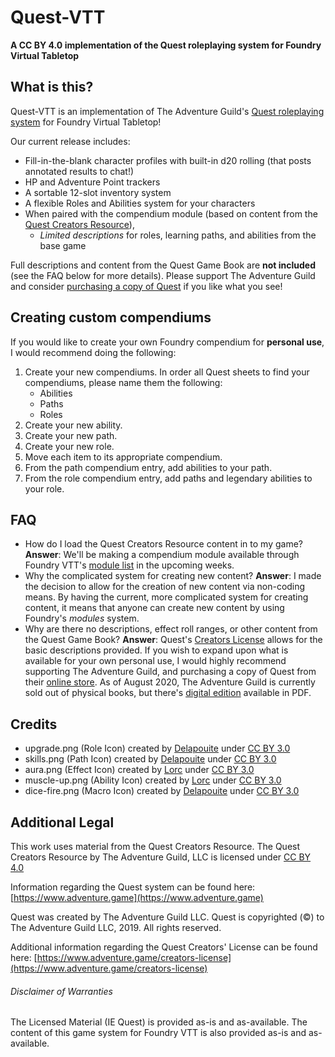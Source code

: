 # Quest-VTT
**A CC BY 4.0 implementation of the Quest roleplaying system for Foundry Virtual Tabletop**

## What is this?
Quest-VTT is an implementation of The Adventure Guild's [Quest roleplaying system](https://adventure.game/) for Foundry Virtual Tabletop!

Our current release includes:
* Fill-in-the-blank character profiles with built-in d20 rolling (that posts annotated results to chat!)
* HP and Adventure Point trackers
* A sortable 12-slot inventory system
* A flexible Roles and Abilities system for your characters
* When paired with the compendium module (based on content from the [Quest Creators Resource](https://www.adventure.game/creators-license)),
    * _Limited descriptions_ for roles, learning paths, and abilities from the base game

Full descriptions and content from the Quest Game Book are **not included** (see the FAQ below for more details).  Please support The Adventure Guild and consider [purchasing a copy of Quest](https://www.adventure.game/digital-edition) if you like what you see!

## Creating custom compendiums
If you would like to create your own Foundry compendium for **personal use**, I would recommend doing the following:
1. Create your new compendiums. In order all Quest sheets to find your compendiums, please name them the following:
    - Abilities
    - Paths
    - Roles
2. Create your new ability.
3. Create your new path.
4. Create your new role.
5. Move each item to its appropriate compendium.
6. From the path compendium entry, add abilities to your path.
7. From the role compendium entry, add paths and legendary abilities to your role.

## FAQ
*   How do I load the Quest Creators Resource content in to my game?
   **Answer**: We'll be making a compendium module available through Foundry VTT's [module list](https://foundryvtt.com/packages/modules) in the upcoming weeks.
*   Why the complicated system for creating new content?
    **Answer**: I made the decision to allow for the creation of new content via non-coding means. By having the current, more complicated system for creating content, it means that anyone can create new content by using Foundry's _modules_ system.
*   Why are there no descriptions, effect roll ranges, or other content from the Quest Game Book?
    **Answer**: Quest's [Creators License](https://www.adventure.game/creators-license) allows for the basic descriptions provided. If you wish to expand upon what is available for your own personal use, I would highly recommend supporting The Adventure Guild, and purchasing a copy of Quest from their [online store](https://www.adventure.game/store). As of August 2020, The Adventure Guild is currently sold out of physical books, but there's [digital edition](https://www.adventure.game/digital-edition) available in PDF.

## Credits
- upgrade.png (Role Icon) created by [Delapouite](http://delapouite.com/) under [CC BY 3.0](http://creativecommons.org/licenses/by/3.0/)
- skills.png (Path Icon) created by [Delapouite](http://delapouite.com/) under [CC BY 3.0](http://creativecommons.org/licenses/by/3.0/)
- aura.png (Effect Icon) created by [Lorc](http://lorcblog.blogspot.com/) under [CC BY 3.0](http://creativecommons.org/licenses/by/3.0/)
- muscle-up.png (Ability Icon) created by [Lorc](http://lorcblog.blogspot.com/) under [CC BY 3.0](http://creativecommons.org/licenses/by/3.0/)
- dice-fire.png (Macro Icon) created by [Delapouite](http://delapouite.com/) under [CC BY 3.0](http://creativecommons.org/licenses/by/3.0/)

## Additional Legal
This work uses material from the Quest Creators Resource. The Quest Creators Resource by The Adventure Guild, LLC is licensed under [CC BY 4.0](https://creativecommons.org/licenses/by/4.0/)

Information regarding the Quest system can be found here: [https://www.adventure.game](https://www.adventure.game)

Quest was created by The Adventure Guild LLC.
Quest is copyrighted (©) to The Adventure Guild LLC, 2019. All rights reserved.

Additional information regarding the Quest Creators' License can be found here:
[https://www.adventure.game/creators-license](https://www.adventure.game/creators-license)

###### Disclaimer of Warranties
The Licensed Material (IE Quest) is provided as-is and as-available. 
The content of this game system for Foundry VTT is also provided as-is and as-available.

